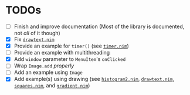 # TODOs

- [ ] Finish and improve documentation (Most of the library is documented, not *all* of it though)
- [x] Fix [`drawtext.nim`](examples/drawtext.nim) 
- [x] Provide an example for `timer()` (see [`timer.nim`](examples/timer.nim)) 
- [ ] Provide an example with multithreading
- [x] Add `window` parameter to `MenuItem`'s `onClicked`
- [ ] Wrap `Image.add` *properly*
- [ ] Add an example using `Image`
- [x] Add example(s) using drawing (see [`histogram2.nim`](examples/histogram2.nim), [`drawtext.nim`](examples/drawtext.nim), [`squares.nim`](examples/squares.nim), and [`gradient.nim`](examples/gradient.nim))